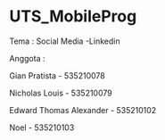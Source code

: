# UTS_MobileProg

Tema : Social Media -Linkedin

Anggota :

Gian Pratista - 535210078

Nicholas Louis - 535210079

Edward Thomas Alexander - 535210102

Noel - 535210103
